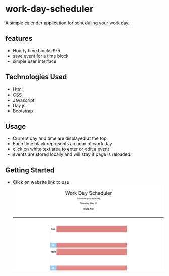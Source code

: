 # work-day-scheduler

A simple calender application for scheduling your work day.

## features

- Hourly time blocks 9-5
- save event for a time block
- simple user interface

## Technologies Used

- Html
- CSS
- Javascript
- Day.js
- Bootstrap

## Usage

- Current day and time are displayed at the top
- Each time black represents an hour of work day
- click on white text area to enter or edit a event
- events are stored locally and will stay if page is reloaded.

## Getting Started

- Click on website link to use
  ![screenshot](work-dayscreen.png)
